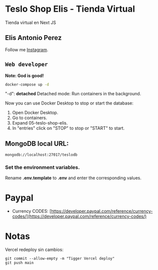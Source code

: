 # Teslo Shop Elis - Tienda Virtual

Tienda virtual en Next JS

## Elis Antonio Perez

Follow me [Instagram](https://instagram.com/elisperezmusic).

## `Web developer`

**Note: God is good!**

```bash
docker-compose up -d
```

"-d": **detached** Detached mode: Run containers in the background.

Now you can use Docker Desktop to stop or start the database:

1. Open Docker Desktop.
2. Go to containers.
3. Expand 05-teslo-shop-elis.
4. In "entries" click on "STOP" to stop or "START" to start.

## MongoDB local URL:

```bash
mongodb://localhost:27017/teslodb
```

### Set the environment variables.

Rename **.env.template** to **.env** and enter the corresponding values.

# Paypal

- Currency CODES: [https://developer.paypal.com/reference/currency-codes/](https://developer.paypal.com/reference/currency-codes/)

# Notas

Vercel redeploy sin cambios:

```
git commit --allow-empty -m "Tigger Vercel deploy"
git push main
```
